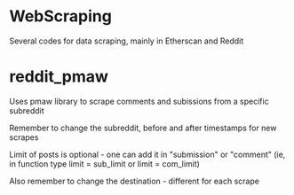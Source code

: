 # WebScraping
Several codes for data scraping, mainly in Etherscan and Reddit

# reddit_pmaw
Uses pmaw library to scrape comments and subissions from a specific subreddit

Remember to change the subreddit, before and after timestamps for new scrapes

Limit of posts is optional - one can add it in "submission" or "comment" (ie, in function type limit = sub_limit or limit = com_limit)

Also remember to change the destination - different for each scrape

